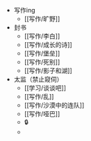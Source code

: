 - 写作ing
	- [[写作/旷野]]
- 封书
	- [[写作/李白]]
	- [[写作/成长的诗]]
	- [[写作/堡垒]]
	- [[写作/死别]]
	- [[写作/影子和湖]]
- 太监（禁止窥伺）
	- [[学习/谈谈吧]]
	- [[写作/乱]]
	- [[写作/沙漠中的连队]]
	- [[写作/哑巴]]
	- <a class="locked-secret" data-secret="locked ⁤‌‌⁡‌‌⁢⁡‍⁤‌⁡‍⁡‌‍‍⁤⁡‍‌⁢‌⁣‍‌‍⁢⁣‌‍‍‌⁤‌⁢‍⁡⁢⁣‌⁣‍‍‌‌⁢‍‌‌‍‌‍⁡‍‍‍‌⁢⁡⁤‌⁡⁢‌‌⁣⁡‌⁣‌⁣‍‌⁣⁣⁢‌⁣⁡‌‌‍⁡‌⁤⁤⁡‍‌⁢‍⁢⁡‌⁢‍⁣‍‌⁢‌⁤‍‌‍⁡‌‌⁢‌⁡⁤⁢‍‍⁢‍⁡‍⁡‌‌⁢‌⁢‌‌‍⁢‍⁤‍⁡⁤⁡‌‍‍‌⁤‍⁢‌⁡‍⁡⁢‍⁢⁡⁤‍⁡‍⁡‌‌⁡‍‌‌⁡‍⁣‌⁤⁣⁡‍⁣⁤⁡‌⁤‌‍‍‍‍⁢‍‍‌⁡‍‌⁣‌⁡‍‍⁡‍‌⁢‍‌‍‌secret" data-on-click="triggerModal">🔒</a>
	-